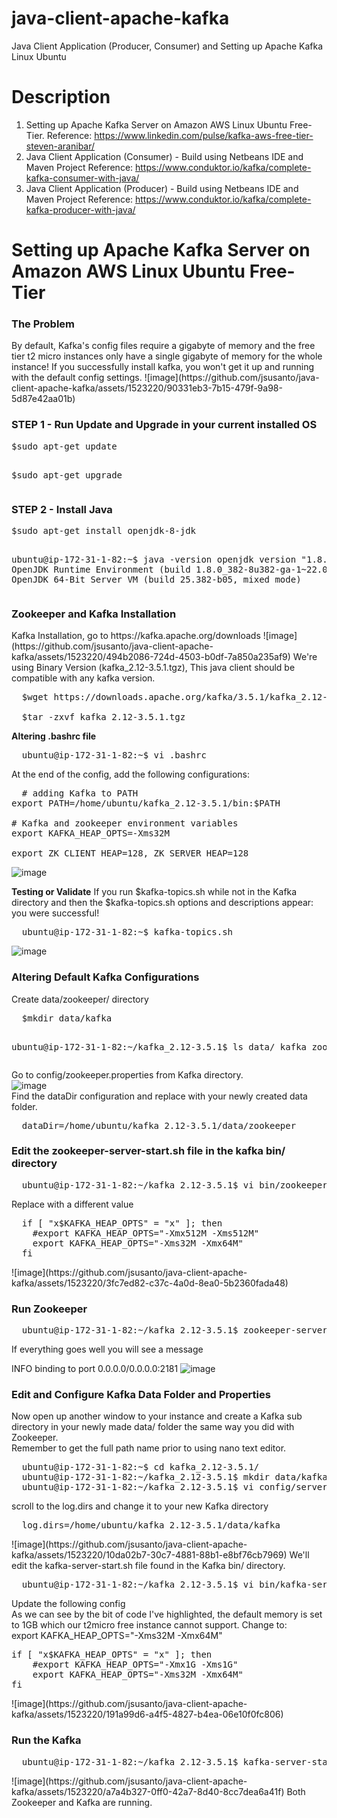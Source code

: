 # java-client-apache-kafka
Java Client Application (Producer, Consumer) and Setting up Apache Kafka Linux Ubuntu
# Description
1. Setting up Apache Kafka Server on Amazon AWS Linux Ubuntu Free-Tier.
Reference: https://www.linkedin.com/pulse/kafka-aws-free-tier-steven-aranibar/
3. Java Client Application (Consumer) - Build using Netbeans IDE and Maven Project
Reference: https://www.conduktor.io/kafka/complete-kafka-consumer-with-java/
4. Java Client Application (Producer) - Build using Netbeans IDE and Maven Project
Reference: https://www.conduktor.io/kafka/complete-kafka-producer-with-java/
# Setting up Apache Kafka Server on Amazon AWS Linux Ubuntu Free-Tier
<h3>The Problem</h3>
By default, Kafka's config files require a gigabyte of memory and the free tier t2 micro instances only have a single gigabyte of memory for the whole instance! If you successfully install kafka, you won't get it up and running with the default config settings.
![image](https://github.com/jsusanto/java-client-apache-kafka/assets/1523220/90331eb3-7b15-479f-9a98-5d87e42aa01b)
<h3>STEP 1 - Run Update and Upgrade in your current installed OS </h3>
<pre>
$sudo apt-get update

$sudo apt-get upgrade
</pre>
<h3>STEP 2 - Install Java</h3>
<pre>
$sudo apt-get install openjdk-8-jdk

ubuntu@ip-172-31-1-82:~$ java -version
openjdk version "1.8.0_382"
OpenJDK Runtime Environment (build 1.8.0_382-8u382-ga-1~22.04.1-b05)
OpenJDK 64-Bit Server VM (build 25.382-b05, mixed mode)
</pre>
<h3>Zookeeper and Kafka Installation</h3>
Kafka Installation, go to https://kafka.apache.org/downloads
![image](https://github.com/jsusanto/java-client-apache-kafka/assets/1523220/494b2086-724d-4503-b0df-7a850a235af9)
We're using Binary Version (kafka_2.12-3.5.1.tgz), This java client should be compatible with any kafka version.

<pre>
  $wget https://downloads.apache.org/kafka/3.5.1/kafka_2.12-3.5.1.tgz

  $tar -zxvf kafka_2.12-3.5.1.tgz
</pre>

<b>Altering .bashrc file</b>
<pre>
  ubuntu@ip-172-31-1-82:~$ vi .bashrc  
</pre>
At the end of the config, add the following configurations:
<pre>
  # adding Kafka to PATH
export PATH=/home/ubuntu/kafka_2.12-3.5.1/bin:$PATH

# Kafka and zookeeper environment variables
export KAFKA_HEAP_OPTS=-Xms32M

export ZK_CLIENT_HEAP=128, ZK_SERVER_HEAP=128
</pre>
![image](https://github.com/jsusanto/java-client-apache-kafka/assets/1523220/c1e10ee6-d277-4ef9-baa7-43f480e3ff77)

<b>Testing or Validate</b>
If you run $kafka-topics.sh while not in the Kafka directory and then the $kafka-topics.sh options and descriptions appear: you were successful!
<pre>
  ubuntu@ip-172-31-1-82:~$ kafka-topics.sh
</pre>
![image](https://github.com/jsusanto/java-client-apache-kafka/assets/1523220/2b773409-fc25-47fb-8603-4ee7af814b67)
<h3>Altering Default Kafka Configurations</h3>
Create data/zookeeper/ directory
<pre>
  $mkdir data/kafka
  
  ubuntu@ip-172-31-1-82:~/kafka_2.12-3.5.1$ ls data/
kafka  zookeeper
</pre>
Go to config/zookeeper.properties from Kafka directory. <br/>
![image](https://github.com/jsusanto/java-client-apache-kafka/assets/1523220/1efc1904-952b-449b-984e-1dbb16841647) <br/>
Find the dataDir configuration and replace with your newly created data folder.
<pre>
  dataDir=/home/ubuntu/kafka_2.12-3.5.1/data/zookeeper
</pre>
<h3>Edit the zookeeper-server-start.sh file in the kafka bin/ directory</h3>
<pre>
  ubuntu@ip-172-31-1-82:~/kafka_2.12-3.5.1$ vi bin/zookeeper-server-start.sh
</pre>
Replace with a different value
<pre>
  if [ "x$KAFKA_HEAP_OPTS" = "x" ]; then
    #export KAFKA_HEAP_OPTS="-Xmx512M -Xms512M"
    export KAFKA_HEAP_OPTS="-Xms32M -Xmx64M"
  fi
</pre>
![image](https://github.com/jsusanto/java-client-apache-kafka/assets/1523220/3fc7ed82-c37c-4a0d-8ea0-5b2360fada48)
<h3>Run Zookeeper</h3>
<pre>
  ubuntu@ip-172-31-1-82:~/kafka_2.12-3.5.1$ zookeeper-server-start.sh config/zookeeper.properties
</pre>
If everything goes well you will see a message <br/>

INFO binding to port 0.0.0.0/0.0.0.0:2181
![image](https://github.com/jsusanto/java-client-apache-kafka/assets/1523220/db0ac996-b0c8-48f7-bcbe-fefde04a8604)
<h3>Edit and Configure Kafka Data Folder and Properties</h3>
Now open up another window to your instance and create a Kafka sub directory in your newly made data/ folder the same way you did with Zookeeper. 
<br/>
Remember to get the full path name prior to using nano text editor.
<pre>
  ubuntu@ip-172-31-1-82:~$ cd kafka_2.12-3.5.1/
  ubuntu@ip-172-31-1-82:~/kafka_2.12-3.5.1$ mkdir data/kafka
  ubuntu@ip-172-31-1-82:~/kafka_2.12-3.5.1$ vi config/server.properties
</pre>
scroll to the log.dirs and change it to your new Kafka directory
<pre>
  log.dirs=/home/ubuntu/kafka_2.12-3.5.1/data/kafka
</pre>
![image](https://github.com/jsusanto/java-client-apache-kafka/assets/1523220/10da02b7-30c7-4881-88b1-e8bf76cb7969)
We'll edit the kafka-server-start.sh file found in the Kafka bin/ directory.
<pre>
  ubuntu@ip-172-31-1-82:~/kafka_2.12-3.5.1$ vi bin/kafka-server-start.sh
</pre>
Update the following config <br/>
As we can see by the bit of code I've highlighted, the default memory is set to 1GB which our t2micro free instance cannot support. Change to:
<br/>
export KAFKA_HEAP_OPTS="-Xms32M -Xmx64M"
<pre>
if [ "x$KAFKA_HEAP_OPTS" = "x" ]; then
    #export KAFKA_HEAP_OPTS="-Xmx1G -Xms1G"
    export KAFKA_HEAP_OPTS="-Xms32M -Xmx64M"
fi
</pre>
![image](https://github.com/jsusanto/java-client-apache-kafka/assets/1523220/191a99d6-a4f5-4827-b4ea-06e10f0fc806)
<h3>Run the Kafka</h3>
<pre>
  ubuntu@ip-172-31-1-82:~/kafka_2.12-3.5.1$ kafka-server-start.sh config/server.properties
</pre>
![image](https://github.com/jsusanto/java-client-apache-kafka/assets/1523220/a7a4b327-0ff0-42a7-8d40-8cc7dea6a41f)
Both Zookeeper and Kafka are running.
